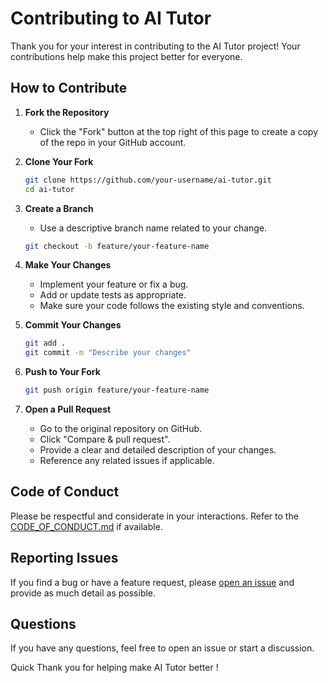 # Contributing to AI Tutor

Thank you for your interest in contributing to the AI Tutor project! Your contributions help make this project better for everyone.

## How to Contribute

1. **Fork the Repository**
   - Click the "Fork" button at the top right of this page to create a copy of the repo in your GitHub account.

2. **Clone Your Fork**
   ```bash
   git clone https://github.com/your-username/ai-tutor.git
   cd ai-tutor
   ```

3. **Create a Branch**
   - Use a descriptive branch name related to your change.
   ```bash
   git checkout -b feature/your-feature-name
   ```

4. **Make Your Changes**
   - Implement your feature or fix a bug.
   - Add or update tests as appropriate.
   - Make sure your code follows the existing style and conventions.

5. **Commit Your Changes**
   ```bash
   git add .
   git commit -m "Describe your changes"
   ```

6. **Push to Your Fork**
   ```bash
   git push origin feature/your-feature-name
   ```

7. **Open a Pull Request**
   - Go to the original repository on GitHub.
   - Click "Compare & pull request".
   - Provide a clear and detailed description of your changes.
   - Reference any related issues if applicable.

## Code of Conduct

Please be respectful and considerate in your interactions. Refer to the [CODE_OF_CONDUCT.md](CODE_OF_CONDUCT.md) if available.

## Reporting Issues

If you find a bug or have a feature request, please [open an issue](https://github.com/SumitDutta007/ai-tutor/issues) and provide as much detail as possible.

## Questions

If you have any questions, feel free to open an issue or start a discussion.

Quick Thank you for helping make AI Tutor better !